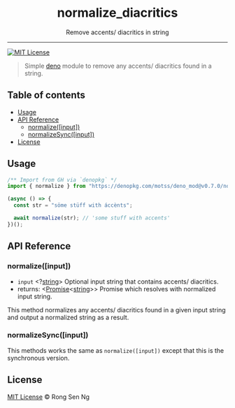 <div align="center" style="text-align: center;">
  <h1 style="border-bottom: none;">normalize_diacritics</h1>

  <p>Remove accents/ diacritics in string</p>
</div>

<hr />

[![MIT License][mit-license-badge]][mit-license-url]

> Simple [deno] module to remove any accents/ diacritics found in a string.

## Table of contents <!-- omit in toc -->

- [Usage](#Usage)
- [API Reference](#API-Reference)
  - [normalize([input])](#normalizeinput)
  - [normalizeSync([input])](#normalizeSyncinput)
- [License](#License)

## Usage

```ts
/** Import from GH via `denopkg` */
import { normalize } from "https://denopkg.com/motss/deno_mod@v0.7.0/normalize_diacritics/mod.ts";

(async () => {
  const str = "söme stüff with áccènts";

  await normalize(str); // 'some stuff with accents'
})();
```

## API Reference

### normalize([input])

- `input` <?[string][string-mdn-url]> Optional input string that contains accents/ diacritics.
- returns: <[Promise][promise-mdn-url]<[string][string-mdn-url]>> Promise which resolves with normalized input string.

This method normalizes any accents/ diacritics found in a given input string and output a normalized string as a result.

### normalizeSync([input])

This methods works the same as `normalize([input])` except that this is the synchronous version.

## License

[MIT License](http://motss.mit-license.org/) © Rong Sen Ng

<!-- References -->

[deno]: https://github.com/denoland/deno

<!-- MDN -->

[map-mdn-url]: https://developer.mozilla.org/en-US/docs/Web/JavaScript/Reference/Global_Objects/Map
[string-mdn-url]: https://developer.mozilla.org/en-US/docs/Web/JavaScript/Reference/Global_Objects/String
[object-mdn-url]: https://developer.mozilla.org/en-US/docs/Web/JavaScript/Reference/Global_Objects/Object
[number-mdn-url]: https://developer.mozilla.org/en-US/docs/Web/JavaScript/Reference/Global_Objects/Number
[boolean-mdn-url]: https://developer.mozilla.org/en-US/docs/Web/JavaScript/Reference/Global_Objects/Boolean
[html-style-element-mdn-url]: https://developer.mozilla.org/en-US/docs/Web/API/HTMLStyleElement
[promise-mdn-url]: https://developer.mozilla.org/en-US/docs/Web/JavaScript/Reference/Global_Objects/Promise

<!-- Badges -->

[mit-license-badge]: https://flat.badgen.net/badge/license/MIT/blue

<!-- Links -->

[mit-license-url]: https://github.com/motss/deno_mod/blob/master/LICENSE
